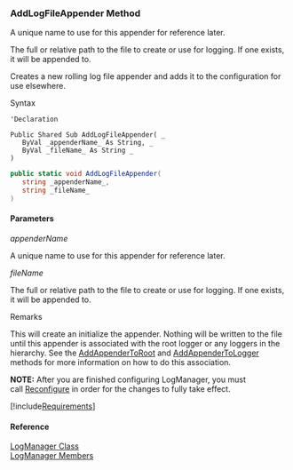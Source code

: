﻿### AddLogFileAppender Method

A unique name to use for this appender for reference later.

The full or relative path to the file to create or use for logging. If one exists, it will be appended to.

Creates a new rolling log file appender and adds it to the configuration for use elsewhere.

Syntax

```vbnet
'Declaration

Public Shared Sub AddLogFileAppender( _
   ByVal _appenderName_ As String, _
   ByVal _fileName_ As String _
) 
```

```csharp
public static void AddLogFileAppender( 
   string _appenderName_,
   string _fileName_
)
```

#### Parameters

_appenderName_

A unique name to use for this appender for reference later.

_fileName_

The full or relative path to the file to create or use for logging. If one exists, it will be appended to.

Remarks

This will create an initialize the appender. Nothing will be written to the file until this appender is associated with the root logger or any loggers in the hierarchy. See the [AddAppenderToRoot](FChoice.Common~FChoice.Common.LogManager~AddAppenderToRoot.md) and [AddAppenderToLogger](FChoice.Common~FChoice.Common.LogManager~AddAppenderToLogger.md) methods for more information on how to do this association.

**NOTE:** After you are finished configuring LogManager, you must call [Reconfigure](FChoice.Common~FChoice.Common.LogManager~Reconfigure.md) in order for the changes to fully take effect.

[!include[Requirements](../partials/requirements.md)]

#### Reference

[LogManager Class](FChoice.Common~FChoice.Common.LogManager.md)  
[LogManager Members](FChoice.Common~FChoice.Common.LogManager_members.md)